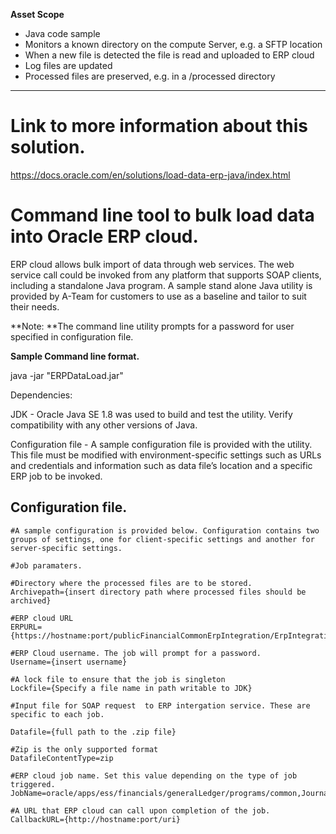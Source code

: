 **Asset Scope**

- Java code sample
- Monitors a known directory on the compute Server, e.g. a SFTP location
- When a new file is detected the file is read and uploaded to ERP cloud
- Log files are updated 
- Processed files are preserved, e.g. in a /processed directory
------

# **Link to more information about this solution.**
https://docs.oracle.com/en/solutions/load-data-erp-java/index.html

# **Command line tool to bulk load data into Oracle ERP cloud.**

ERP cloud allows bulk import of data through web services. The web service call could be invoked from any platform that supports SOAP clients, including a standalone Java program. A sample stand alone Java utility is provided by A-Team for customers to use as a baseline and tailor to suit their needs.

**Note: **The command line utility prompts for a password for user specified in configuration file.

**Sample Command line format.**

java -jar "ERPDataLoad.jar"

Dependencies:


JDK - Oracle Java SE 1.8 was used to build and test the utility. Verify compatibility with any other versions of Java.

Configuration file - A sample configuration file is provided with the utility. This file must be modified with environment-specific settings such as URLs and credentials and information such as data file’s location and a specific ERP job to be invoked.

## **Configuration file.**

```
#A sample configuration is provided below. Configuration contains two groups of settings, one for client-specific settings and another for server-specific settings.

#Job paramaters.

#Directory where the processed files are to be stored.
Archivepath={insert directory path where processed files should be archived} 

#ERP cloud URL
ERPURL={https://hostname:port/publicFinancialCommonErpIntegration/ErpIntegrationService}

#ERP Cloud username. The job will prompt for a password.
Username={insert username}

#A lock file to ensure that the job is singleton
Lockfile={Specify a file name in path writable to JDK}

#Input file for SOAP request  to ERP intergation service. These are specific to each job.

Datafile={full path to the .zip file}

#Zip is the only supported format
DatafileContentType=zip

#ERP cloud job name. Set this value depending on the type of job triggered.
JobName=oracle/apps/ess/financials/generalLedger/programs/common,JournalImportLauncher

#A URL that ERP cloud can call upon completion of the job.
CallbackURL={http://hostname:port/uri}
```